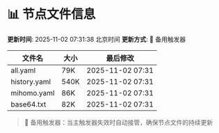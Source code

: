# 📊 节点文件信息

**更新时间**: 2025-11-02 07:31:38 北京时间
**更新方式**: 🔄 备用触发器

| 文件名 | 大小 | 最后修改 |
|--------|------|----------|
| all.yaml | 79K | 2025-11-02 07:31 |
| history.yaml | 540K | 2025-11-02 07:31 |
| mihomo.yaml | 86K | 2025-11-02 07:31 |
| base64.txt | 82K | 2025-11-02 07:31 |

> 🔄 备用触发器：当主触发器失效时自动接管，确保节点文件的持续更新
